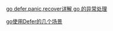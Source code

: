 [go defer,panic,recover详解 go 的异常处理](https://www.jianshu.com/p/63e3d57f285f)

[go使用Defer的几个场景](https://studygolang.com/articles/5932)
